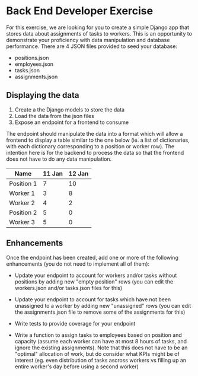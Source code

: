 # Back End Developer Exercise

For this exercise, we are looking for you to create a simple Django app that stores data about assignments of tasks to workers. This is an opportunity to demonstrate your proficiency with data manipulation and database performance. There are 4 JSON files provided to seed your database:

- positions.json
- employees.json
- tasks.json
- assignments.json

## Displaying the data

1. Create a the Django models to store the data
2. Load the data from the json files
3. Expose an endpoint for a frontend to consume

The endpoint should manipulate the data into a format which will allow a frontend to display a table similar to the one below (ie. a list of dictionaries, with each dictionary corresponding to a position or worker row). The intention here is for the backend to process the data so that the frontend does not have to do any data manipulation.

| Name       | 11 Jan | 12 Jan |
| ---------- | ------ | ------ |
| Position 1 | 7      | 10     |
| Worker 1   | 3      | 8      |
| Worker 2   | 4      | 2      |
| Position 2 | 5      | 0      |
| Worker 3   | 5      | 0      |

## Enhancements

Once the endpoint has been created, add one or more of the following enhancements (you do not need to implement all of them):

- Update your endpoint to account for workers and/or tasks without positions by adding new "empty position" rows (you can edit the workers.json and/or tasks.json files for this)

- Update your endpoint to account for tasks which have not been unassigned to a worker by adding new "unassigned" rows (you can edit the assignments.json file to remove some of the assignments for this)

- Write tests to provide coverage for your endpoint

- Write a function to assign tasks to employees based on position and capacity (assume each worker can have at most 8 hours of tasks, and ignore the existing assignments). Note that this does not have to be an "optimal" allocation of work, but do consider what KPIs might be of interest (eg. even distribution of tasks ascross workers vs filling up an entire worker's day before using a second worker)

